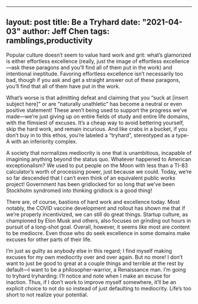 ---
 layout: post
 title: Be a Tryhard
 date: "2021-04-03"
 author: Jeff Chen
 tags: ramblings,productivity
 ---

Popular culture doesn’t seem to value hard work and grit: what’s glamorized is either effortless excellence (really, just the image of effortless excellence—ask these paragons and you’ll find all of them put in the work) and intentional ineptitude. Favoring effortless excellence isn’t necessarily too bad, though if you ask and get a straight answer out of these paragons, you’ll find that all of them have put in the work. 

<!-- excerpt -->

What’s worse is that admitting defeat and claiming that you “suck at [insert subject here]” or are “naturally unathletic” has become a neutral or even positive statement! These aren’t being used to support the progress we’ve made—we’re just giving up on entire fields of study and entire life domains, with the flimsiest of excuses. It’s a cheap way to avoid bettering yourself, skip the hard work, and remain incurious. And like crabs in a bucket, if you don’t buy in to this ethos, you’re labeled a “tryhard”, stereotyped as a type-A with an inferiority complex.

A society that normalizes mediocrity is one that is unambitious, incapable of imagining anything beyond the status quo. Whatever happened to American exceptionalism? We used to put people on the Moon with less than a TI-83 calculator’s worth of processing power, just because we could. Today, we’re so far descended that I can’t even think of an equivalent public works project! Government has been gridlocked for so long that we’ve been Stockholm syndromed into thinking gridlock is a good thing!

There are, of course, bastions of hard work and excellence today. Most notably, the COVID vaccine development and rollout has shown me that if we’re properly incentivized, we can still do great things. Startup culture, as championed by Elon Musk and others, also focuses on grinding out hours in pursuit of a long-shot goal. Overall, however, it seems like most are content to be mediocre. Even those who do seek excellence in some domains make excuses for other parts of their life. 

I’m just as guilty as anybody else in this regard; I find myself making excuses for my own mediocrity over and over again. But no more! I don’t want to just be good to great at a couple things and terrible at the rest by default—I want to be a philosopher-warrior, a Renaissance man. I’m going to tryhard tryharding: I’ll notice and note when I make an excuse for inaction. Thus, if I don’t work to improve myself somewhere, it’ll be an explicit choice to not do so instead of just defaulting to mediocrity. Life’s too short to not realize your potential.
